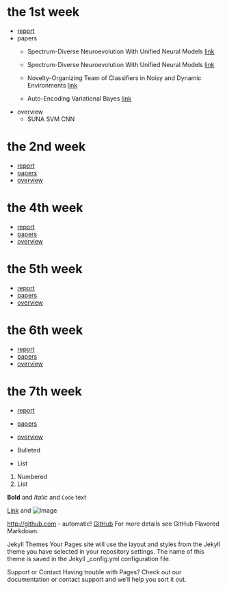 # the 1st week
- [report](https://github.com/SherryCal/weekly-reading-report.io/blob/master/the%201st%20week's%20report.pdf)
- papers
  - Spectrum-Diverse Neuroevolution With Unified Neural Models [link](https://github.com/SherryCal/weekly-reading-report.io/blob/master/paper%20lists/SUNA.pdf)
  
  - Spectrum-Diverse Neuroevolution With Unified Neural Models [link](https://github.com/SherryCal/weekly-reading-report.io/blob/master/paper%20lists/SUNA.pdf)

  - Novelty-Organizing Team of Classifiers in Noisy and Dynamic Environments [link](https://github.com/SherryCal/weekly-reading-report.io/blob/master/paper%20lists/Novelty-Organizing%20Team%20of%20Classifiers%20in%20Noisy%20and%20Dynamic%20Environments.pdf)

  - Auto-Encoding Variational Bayes [link](https://github.com/SherryCal/weekly-reading-report.io/blob/master/paper%20lists/Auto-Encoding%20Variational%20Bayes.pdf)
- overview
  - SUNA SVM CNN

# the 2nd week
- [report](https://github.com/SherryCal/weekly-reading-report.io/blob/master/the%202nd%20week's%20reading%20report.pdf)
- [papers](url)
- [overview]()
# the 4th week
- [report](https://github.com/SherryCal/weekly-reading-report.io/blob/master/the%204th%20week's%20reading%20report.pdf)
- [papers](url)
- [overview]()
# the 5th week
- [report](https://github.com/SherryCal/weekly-reading-report.io/blob/master/the%205th%20week's%20paper%20report.pdf)
- [papers](url)
- [overview]()
# the 6th week
- [report](https://github.com/SherryCal/weekly-reading-report.io/blob/master/the%206th%20week‘s%20report.pdf)
- [papers](url)
- [overview]()
# the 7th week
- [report](https://github.com/SherryCal/weekly-reading-report.io/blob/master/the%207th%20week's%20reading%20report.pdf)
- [papers](url)
- [overview]()

- Bulleted
- List

1. Numbered
2. List

**Bold** and _Italic_ and `Code` text

[Link](url) and ![Image](src)



http://github.com - automatic!
[GitHub](http://github.com)
For more details see GitHub Flavored Markdown.

Jekyll Themes
Your Pages site will use the layout and styles from the Jekyll theme you have selected in your repository settings. The name of this theme is saved in the Jekyll _config.yml configuration file.

Support or Contact
Having trouble with Pages? Check out our documentation or contact support and we’ll help you sort it out.
